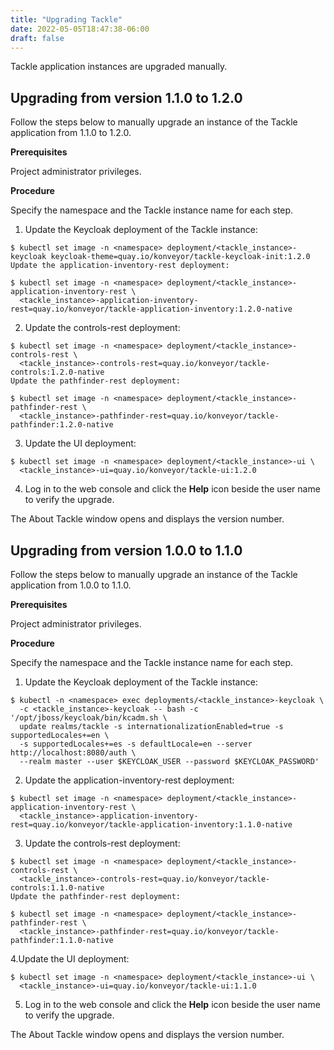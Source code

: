 ```yaml
---
title: "Upgrading Tackle"
date: 2022-05-05T18:47:38-06:00
draft: false
---
```

Tackle application instances are upgraded manually.

## Upgrading from version 1.1.0 to 1.2.0
Follow the steps below to manually upgrade an instance of the Tackle application from 1.1.0 to 1.2.0.

**Prerequisites**

Project administrator privileges.

**Procedure**

Specify the namespace and the Tackle instance name for each step.

1. Update the Keycloak deployment of the Tackle instance:
```
$ kubectl set image -n <namespace> deployment/<tackle_instance>-keycloak keycloak-theme=quay.io/konveyor/tackle-keycloak-init:1.2.0
Update the application-inventory-rest deployment:

$ kubectl set image -n <namespace> deployment/<tackle_instance>-application-inventory-rest \
  <tackle_instance>-application-inventory-rest=quay.io/konveyor/tackle-application-inventory:1.2.0-native
```
2. Update the controls-rest deployment:
```
$ kubectl set image -n <namespace> deployment/<tackle_instance>-controls-rest \
  <tackle_instance>-controls-rest=quay.io/konveyor/tackle-controls:1.2.0-native
Update the pathfinder-rest deployment:

$ kubectl set image -n <namespace> deployment/<tackle_instance>-pathfinder-rest \
  <tackle_instance>-pathfinder-rest=quay.io/konveyor/tackle-pathfinder:1.2.0-native
```
3. Update the UI deployment:
```
$ kubectl set image -n <namespace> deployment/<tackle_instance>-ui \
  <tackle_instance>-ui=quay.io/konveyor/tackle-ui:1.2.0
```
4. Log in to the web console and click the **Help** icon beside the user name to verify the upgrade.

The About Tackle window opens and displays the version number.

## Upgrading from version 1.0.0 to 1.1.0
Follow the steps below to manually upgrade an instance of the Tackle application from 1.0.0 to 1.1.0.

**Prerequisites**

Project administrator privileges.

**Procedure**

Specify the namespace and the Tackle instance name for each step.

1. Update the Keycloak deployment of the Tackle instance:

```
$ kubectl -n <namespace> exec deployments/<tackle_instance>-keycloak \
  -c <tackle_instance>-keycloak -- bash -c '/opt/jboss/keycloak/bin/kcadm.sh \
  update realms/tackle -s internationalizationEnabled=true -s supportedLocales+=en \
  -s supportedLocales+=es -s defaultLocale=en --server http://localhost:8080/auth \
  --realm master --user $KEYCLOAK_USER --password $KEYCLOAK_PASSWORD'
```

2. Update the application-inventory-rest deployment:
```
$ kubectl set image -n <namespace> deployment/<tackle_instance>-application-inventory-rest \
  <tackle_instance>-application-inventory-rest=quay.io/konveyor/tackle-application-inventory:1.1.0-native
```
3. Update the controls-rest deployment:
```
$ kubectl set image -n <namespace> deployment/<tackle_instance>-controls-rest \
  <tackle_instance>-controls-rest=quay.io/konveyor/tackle-controls:1.1.0-native
Update the pathfinder-rest deployment:

$ kubectl set image -n <namespace> deployment/<tackle_instance>-pathfinder-rest \
  <tackle_instance>-pathfinder-rest=quay.io/konveyor/tackle-pathfinder:1.1.0-native
```
4.Update the UI deployment:
```
$ kubectl set image -n <namespace> deployment/<tackle_instance>-ui \
  <tackle_instance>-ui=quay.io/konveyor/tackle-ui:1.1.0
```
5. Log in to the web console and click the **Help** icon beside the user name to verify the upgrade.

The About Tackle window opens and displays the version number.
